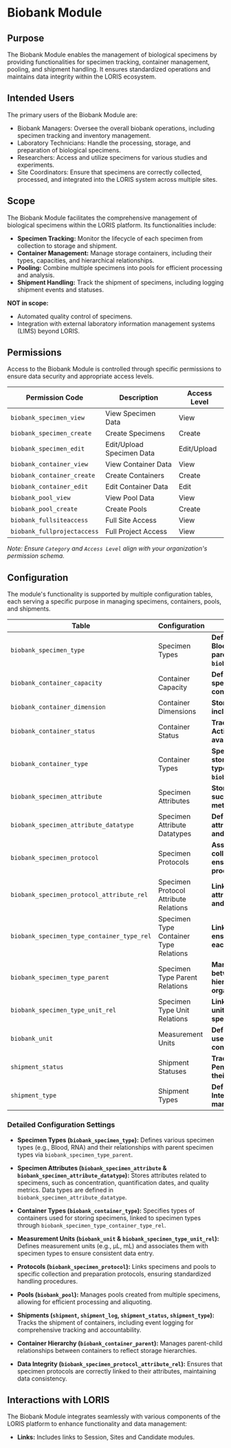 # Biobank Module

## Purpose
The Biobank Module enables the management of biological specimens by providing functionalities for specimen tracking, container management, pooling, and shipment handling. It ensures standardized operations and maintains data integrity within the LORIS ecosystem.

## Intended Users
The primary users of the Biobank Module are:
 - Biobank Managers: Oversee the overall biobank operations, including specimen tracking and inventory management.
 - Laboratory Technicians: Handle the processing, storage, and preparation of biological specimens.
 - Researchers: Access and utilize specimens for various studies and experiments.
 - Site Coordinators: Ensure that specimens are correctly collected, processed, and integrated into the LORIS system across multiple sites.

## Scope
The Biobank Module facilitates the comprehensive management of biological specimens within the LORIS platform. Its functionalities include:

- **Specimen Tracking:** Monitor the lifecycle of each specimen from collection to storage and shipment.
- **Container Management:** Manage storage containers, including their types, capacities, and hierarchical relationships.
- **Pooling:** Combine multiple specimens into pools for efficient processing and analysis.
- **Shipment Handling:** Track the shipment of specimens, including logging shipment events and statuses.

**NOT in scope:**

- Automated quality control of specimens.
- Integration with external laboratory information management systems (LIMS) beyond LORIS.

## Permissions
Access to the Biobank Module is controlled through specific permissions to ensure data security and appropriate access levels.

| Permission Code                   | Description                  |  Access Level |
|-----------------------------------|------------------------------|---------------|
| `biobank_specimen_view`           | View Specimen Data           |  View         |
| `biobank_specimen_create`         | Create Specimens             |  Create       |
| `biobank_specimen_edit`           | Edit/Upload Specimen Data    |  Edit/Upload  |
| `biobank_container_view`          | View Container Data          |  View         |
| `biobank_container_create`        | Create Containers            |  Create       |
| `biobank_container_edit`          | Edit Container Data          |  Edit         |
| `biobank_pool_view`               | View Pool Data               |  View         |
| `biobank_pool_create`             | Create Pools                 |  Create       |
| `biobank_fullsiteaccess`          | Full Site Access             |  View         |
| `biobank_fullprojectaccess`       | Full Project Access          |  View         |

*Note: Ensure `Category` and `Access Level` align with your organization's permission schema.*

## Configuration
The module's functionality is supported by multiple configuration tables, each serving a specific purpose in managing specimens, containers, pools, and shipments.

| Table                                 | Configuration                           | Description                                                                                                                                               |
|---------------------------------------|-----------------------------------------|-----------------------------------------------------------------------------------------------------------------------------------------------------------|
| `biobank_specimen_type`               | Specimen Types                          | **Defines various specimen types (e.g., Blood, RNA) and their relationships with parent specimen types via `biobank_specimen_type_parent`.**              |
| `biobank_container_capacity`          | Container Capacity                      | **Defines the capacity of containers, specifying how many specimens each container can hold.**                                                           |
| `biobank_container_dimension`         | Container Dimensions                    | **Stores dimensional data of containers, including size and volume specifications.**                                                                      |
| `biobank_container_status`            | Container Status                        | **Tracks the status of containers (e.g., Active, Inactive) to monitor their availability and usage.**                                                      |
| `biobank_container_type`              | Container Types                         | **Specifies types of containers used for storing specimens, linked to specimen types through `biobank_specimen_type_container_type_rel`.**                 |
| `biobank_specimen_attribute`          | Specimen Attributes                     | **Stores attributes related to specimens, such as concentration and quality metrics.**                                                                     |
| `biobank_specimen_attribute_datatype` | Specimen Attribute Datatypes            | **Defines data types for specimen attributes to ensure consistent data entry and validation.**                                                            |
| `biobank_specimen_protocol`           | Specimen Protocols                      | **Associates specimens with specific collection and preparation protocols, ensuring standardized handling procedures.**                                    |
| `biobank_specimen_protocol_attribute_rel` | Specimen Protocol Attribute Relations | **Links specimen protocols to their attributes, maintaining data consistency and integrity.**                                                              |
| `biobank_specimen_type_container_type_rel` | Specimen Type Container Type Relations | **Links specimen types to container types, ensuring appropriate container usage for each specimen type.**                                                  |
| `biobank_specimen_type_parent`        | Specimen Type Parent Relations          | **Manages parent-child relationships between specimen types, allowing for hierarchical classification and organization.**                                    |
| `biobank_specimen_type_unit_rel`      | Specimen Type Unit Relations            | **Links specimen types to measurement units, ensuring consistent data entry for specimen measurements.**                                                   |
| `biobank_unit`                        | Measurement Units                       | **Defines measurement units (e.g., µL, mL) used across the Biobank Module for consistent data entry and reporting.**                                        |
| `shipment_status`                     | Shipment Statuses                       | **Tracks the status of shipments (e.g., Pending, Shipped, Delivered) to monitor their progress and completion.**                                           |
| `shipment_type`                       | Shipment Types                          | **Defines different types of shipments (e.g., Internal, External) to categorize and manage shipping processes effectively.**                                 |


### Detailed Configuration Settings
- **Specimen Types (`biobank_specimen_type`):** Defines various specimen types (e.g., Blood, RNA) and their relationships with parent specimen types via `biobank_specimen_type_parent`.

- **Specimen Attributes (`biobank_specimen_attribute` & `biobank_specimen_attribute_datatype`):** Stores attributes related to specimens, such as concentration, quantification dates, and quality metrics. Data types are defined in `biobank_specimen_attribute_datatype`.

- **Container Types (`biobank_container_type`):** Specifies types of containers used for storing specimens, linked to specimen types through `biobank_specimen_type_container_type_rel`.

- **Measurement Units (`biobank_unit` & `biobank_specimen_type_unit_rel`):** Defines measurement units (e.g., µL, mL) and associates them with specimen types to ensure consistent data entry.

- **Protocols (`biobank_specimen_protocol`):** Links specimens and pools to specific collection and preparation protocols, ensuring standardized handling procedures.

- **Pools (`biobank_pool`):** Manages pools created from multiple specimens, allowing for efficient processing and aliquoting.

- **Shipments (`shipment`, `shipment_log`, `shipment_status`, `shipment_type`):** Tracks the shipment of containers, including event logging for comprehensive tracking and accountability.

- **Container Hierarchy (`biobank_container_parent`):** Manages parent-child relationships between containers to reflect storage hierarchies.

- **Data Integrity (`biobank_specimen_protocol_attribute_rel`):** Ensures that specimen protocols are correctly linked to their attributes, maintaining data consistency.

## Interactions with LORIS
The Biobank Module integrates seamlessly with various components of the LORIS platform to enhance functionality and data management:

- **Links:** Includes links to Session, Sites and Candidate modules.

